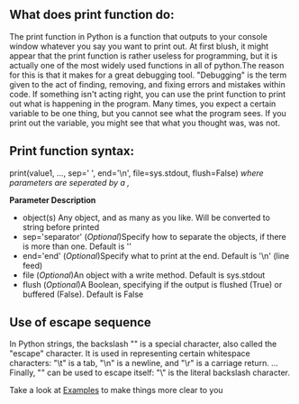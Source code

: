 ## What does print function do:
The print function in Python is a function that outputs to your console window whatever you say you want to print out. At first blush, it might appear that the print function is rather useless for programming, but it is actually one of the most widely used functions in all of python.The reason for this is that it makes for a great debugging tool.
"Debugging" is the term given to the act of finding, removing, and fixing errors and mistakes within code.
If something isn't acting right, you can use the print function to print out what is happening in the program. Many times, you expect a certain variable to be one thing, but you cannot see what the program sees. If you print out the variable, you might see that what you thought was, was not.

## Print function syntax:
print(value1, ..., sep=' ', end='\n', file=sys.stdout, flush=False)
_where parameters are seperated by a *,*_

**Parameter	Description**
* object(s)	Any object, and as many as you like. Will be converted to string before printed
* sep='separator'	(_Optional_)Specify how to separate the objects, if there is more than one. Default is ''
* end='end'	(_Optional_)Specify what to print at the end. Default is '\n' (line feed)
* file	(_Optional_)An object with a write method. Default is sys.stdout
* flush	(_Optional_)A Boolean, specifying if the output is flushed (True) or buffered (False). Default is False

## Use of escape sequence
In Python strings, the backslash "\" is a special character, also called the "escape" character. It is used in representing certain whitespace characters: "\t" is a tab, "\n" is a newline, and "\r" is a carriage return. ... Finally, "\" can be used to escape itself: "\\" is the literal backslash character.

Take a look at [Examples](./basics/examples/print.py) to make things more clear to you